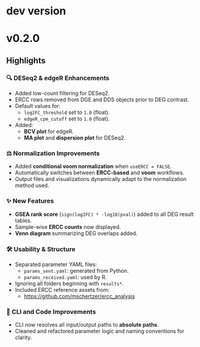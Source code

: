 # dev version

# v0.2.0

## Highlights

### 🔍 DESeq2 & edgeR Enhancements
- Added low-count filtering for DESeq2.
- ERCC rows removed from DGE and DDS objects prior to DEG contrast.
- Default values for:
  - `log2FC_threshold` set to `1.0` (float).
  - `edgeR_cpm_cutoff` set to `1.0` (float).
- Added:
  - **BCV plot** for edgeR.
  - **MA plot** and **dispersion plot** for DESeq2.

### ⚖️ Normalization Improvements
- Added **conditional voom normalization** when `useERCC = FALSE`.
- Automatically switches between **ERCC-based** and **voom** workflows.
- Output files and visualizations dynamically adapt to the normalization method used.

### ✨ New Features
- **GSEA rank score** (`sign(log2FC) * -log10(pval)`) added to all DEG result tables.
- Sample-wise **ERCC counts** now displayed.
- **Venn diagram** summarizing DEG overlaps added.

### 🛠 Usability & Structure
- Separated parameter YAML files:
  - `params_sent.yaml`: generated from Python.
  - `params_received.yaml`: used by R.
- Ignoring all folders beginning with `results*`.
- Included ERCC reference assets from:
  - https://github.com/mschertzer/ercc_analysis

### 🧼 CLI and Code Improvements
- CLI now resolves all input/output paths to **absolute paths**.
- Cleaned and refactored parameter logic and naming conventions for clarity.

